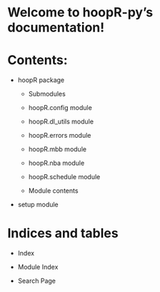 <!-- hoopR-py documentation master file, created by
sphinx-quickstart on Tue Jun 29 10:40:11 2021.
You can adapt this file completely to your liking, but it should at least
contain the root `toctree` directive. -->
# Welcome to hoopR-py’s documentation!

# Contents:


* hoopR package


    * Submodules


    * hoopR.config module


    * hoopR.dl_utils module


    * hoopR.errors module


    * hoopR.mbb module


    * hoopR.nba module


    * hoopR.schedule module


    * Module contents


* setup module


# Indices and tables


* Index


* Module Index


* Search Page
